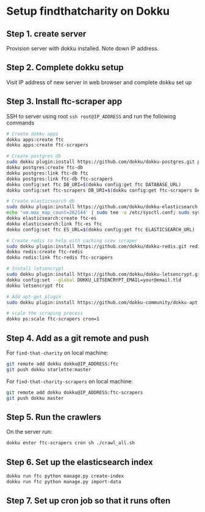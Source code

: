 # Setup findthatcharity on Dokku

## Step 1. create server

Provision server with dokku installed. Note down IP address.

## Step 2. Complete dokku setup

Visit IP address of new server in web browser and complete dokku set up

## Step 3. Install ftc-scraper app

SSH to server using root `ssh root@IP_ADDRESS` and run the following commands

```bash
# Create dokku apps
dokku apps:create ftc
dokku apps:create ftc-scrapers

# Create postgres db
sudo dokku plugin:install https://github.com/dokku/dokku-postgres.git postgres
dokku postgres:create ftc-db
dokku postgres:link ftc-db ftc
dokku postgres:link ftc-db ftc-scrapers
dokku config:set ftc DB_URI=$(dokku config:get ftc DATABASE_URL)
dokku config:set ftc-scrapers DB_URI=$(dokku config:get ftc-scrapers DATABASE_URL)

# Create elasticsearch db
sudo dokku plugin:install https://github.com/dokku/dokku-elasticsearch.git elasticsearch
echo 'vm.max_map_count=262144' | sudo tee -a /etc/sysctl.conf; sudo sysctl -p
dokku elasticsearch:create ftc-es
dokku elasticsearch:link ftc-es ftc
dokku config:set ftc ES_URL=$(dokku config:get ftc ELASTICSEARCH_URL)

# Create redis to help with caching ccew scraper
sudo dokku plugin:install https://github.com/dokku/dokku-redis.git redis
dokku redis:create ftc-redis
dokku redis:link ftc-redis ftc-scrapers

# Install letsencrypt
sudo dokku plugin:install https://github.com/dokku/dokku-letsencrypt.git
dokku config:set --global DOKKU_LETSENCRYPT_EMAIL=your@email.tld
dokku letsencrypt ftc

# Add apt-get plugin
sudo dokku plugin:install https://github.com/dokku-community/dokku-apt apt

# scale the scraping process
dokku ps:scale ftc-scrapers cron=1
```

## Step 4. Add as a git remote and push

For `find-that-charity` on local machine:

```bash
git remote add dokku dokku@IP_ADDRESS:ftc
git push dokku starlette:master
```

For `find-that-charity-scrapers` on local machine:

```bash
git remote add dokku dokku@IP_ADDRESS:ftc-scrapers
git push dokku master
```

## Step 5. Run the crawlers

On the server run:

```bash
dokku enter ftc-scrapers cron sh ./crawl_all.sh
```

## Step 6. Set up the elasticsearch index

```bash
dokku run ftc python manage.py create-index
dokku run ftc python manage.py import-data
```

## Step 7. Set up cron job so that it runs often

